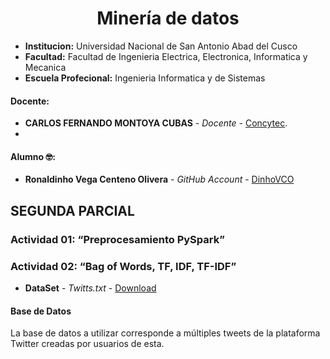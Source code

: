# **<center>Minería de datos </center>**

- **Institucion:** Universidad Nacional de San Antonio Abad del Cusco
- **Facultad:** Facultad de Ingenieria Electrica, Electronica, Informatica y Mecanica
- **Escuela Profecional:** Ingenieria Informatica y de Sistemas

#### Docente:
- **CARLOS FERNANDO MONTOYA CUBAS** - _Docente_ - [Concytec](http://dina.concytec.gob.pe/appDirectorioCTI/VerDatosInvestigador.do;jsessionid=0a57f731d8f19e91a96dd3446392?id_investigador=19358).
- 
#### Alumno 🤓:
- **Ronaldinho Vega Centeno Olivera** - _GitHub Account_ - [DinhoVCO](https://github.com/DinhoVCO)

## SEGUNDA PARCIAL

### Actividad 01: “Preprocesamiento PySpark”


### Actividad 02: “Bag of Words, TF, IDF, TF-IDF”

- **DataSet** - _Twitts.txt_ - [Download](https://drive.google.com/u/0/uc?id=1CWP0i139TwWZkH4rO38uu7HAGdhtWf-M&export=download)

#### Base de Datos
La base de datos a utilizar corresponde a múltiples tweets de la plataforma Twitter creadas por usuarios de esta.

